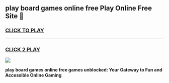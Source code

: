
## play board games online free Play Online Free Site 👋
<h3>
<a href="https://download.freeplayer.one?title=play_board_games_online_free&ref=21F">CLICK TO PLAY</a></h3>
<hr>

<h3>
<a href="https://download.freeplayer.one?title=play_board_games_online_free&ref=21F">CLICK 2 PLAY</a>
  
</h3>

<a href="https://download.freeplayer.one?title=play_board_games_online_free&ref=21F"><img src="https://cdnb.artstation.com/p/assets/images/images/032/539/853/original/anto-thomas-button-gif.gif"></a>


**play board games online free games unblocked: Your Gateway to Fun and Accessible Online Gaming**
